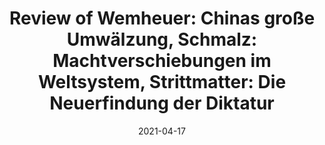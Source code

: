 ---
title: "Review of Wemheuer: Chinas große Umwälzung, Schmalz: Machtverschiebungen im Weltsystem, Strittmatter: Die Neuerfindung der Diktatur"
date: 2021-04-17
draft: false
tags: ["articles"]
externalUrl: "https://www.comparativ.net/v2/article/view/3094"
---